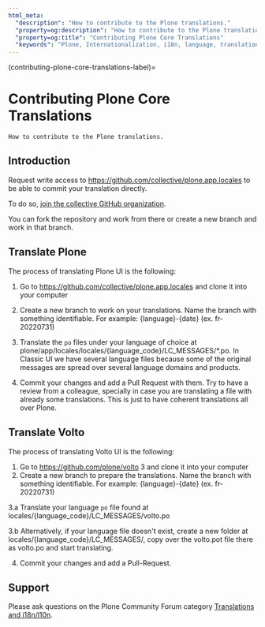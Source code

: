 ```yaml
---
html_meta:
  "description": "How to contribute to the Plone translations."
  "property=og:description": "How to contribute to the Plone translations."
  "property=og:title": "Contributing Plone Core Translations"
  "keywords": "Plone, Internationalization, i18n, language, translation, localization"
---
```


(contributing-plone-core-translations-label)=

# Contributing Plone Core Translations

```{admonition} Description
How to contribute to the Plone translations.
```


## Introduction

Request write access to https://github.com/collective/plone.app.locales to be able to commit your translation directly.

To do so, [join the collective GitHub organization](https://collective.github.io/).

You can fork the repository and work from there or create a new branch and work in that branch.

## Translate Plone

The process of translating Plone UI is the following:

1. Go to https://github.com/collective/plone.app.locales and clone it into your computer

2. Create a new branch to work on your translations. Name the branch with something identifiable. For example: {language}-{date} (ex. fr-20220731)

3. Translate the `po` files under your language of choice at plone/app/locales/locales/{language_code}/LC_MESSAGES/*.po. In Classic UI we have several language files because some of the original messages are spread over several language domains and products.

4. Commit your changes and add a Pull Request with them. Try to have a review from a colleague, specially in case you are translating a file with already some translations. This is just to have coherent translations all over Plone.


## Translate Volto

The process of translating Volto UI is the following:

1. Go to https://github.com/plone/volto 3 and clone it into your computer
2. Create a new branch to prepare the translations. Name the branch with something identifiable. For example: {language}-{date} (ex. fr-20220731)

3.a Translate your language `po` file found at locales/{language_code}/LC_MESSAGES/volto.po

3.b Alternatively, if your language file doesn't exist, create a new folder at locales/{language_code}/LC_MESSAGES/, copy over the volto.pot file there as volto.po and start translating.

4. Commit your changes and add a Pull-Request.

## Support

Please ask questions on the Plone Community Forum category [Translations and i18n/l10n](https://community.plone.org/c/development/i18nl10n/42).
